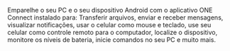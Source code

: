 Emparelhe o seu PC e o seu dispositivo Android com o aplicativo ONE Connect instalado para:
Transferir arquivos, enviar e receber mensagens, visualizar notificações,
usar o celular como mouse e teclado, use seu celular como controle remoto para o computador, localize o dispositivo,
monitore os níveis de bateria, inicie comandos no seu PC e muito mais.
